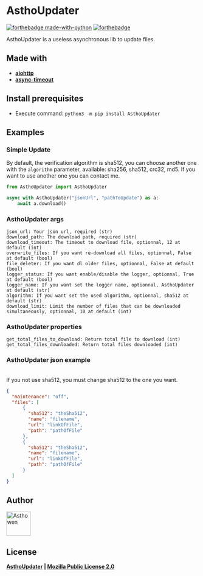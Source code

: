 # AsthoUpdater
[![forthebadge made-with-python](https://ForTheBadge.com/images/badges/made-with-python.svg)](https://www.python.org/) [![forthebadge](https://forthebadge.com/images/badges/uses-git.svg)](https://github.com/)

AsthoUpdater is a useless asynchronous lib to update files.

## Made with
* [**aiohttp**](https://pypi.org/project/aiohttp/)
* [**async-timeout**](https://pypi.org/project/async-timeout/)

## Install prerequisites
* Execute command: ```python3 -m pip install AsthoUpdater```

## Examples
### Simple Update

By default, the verification algorithm is sha512, you can choose another one with the `algorithm` parameter, available: sha256, sha512, crc32, md5. 
If you want to use another one you can contact me.

```python
from AsthoUpdater import AsthoUpdater

async with AsthoUpdater("jsonUrl", "pathToUpdate") as a:
    await a.download()
```

### AsthoUpdater args
```
json_url: Your json url, required (str)
download_path: The download path, required (str)
download_timeout: The timeout to download file, optionnal, 12 at default (int)
overwrite_files: If you want re-download all files, optionnal, False at default (bool)
file_deleter: If you want dl older files, optionnal, False at default (bool)
logger_status: If you want enable/disable the logger, optionnal, True at default (bool)
logger_name: If you want set the logger name, optionnal, AsthoUpdater at default (str)
algorithm: If you want set the used algorithm, optionnal, sha512 at default (str)
download_limit: Limit the number of files that can be downloaded simultaneously, optionnal, 10 at default (int)
```

### AsthoUpdater properties
```
get_total_files_to_download: Return total file to download (int)
get_total_files_downloaded: Return total files downloaded (int)
```

### AsthoUpdater json example
<br>
If you not use sha512, you must change sha512 to the one you want.

```json
{
  "maintenance": "off",
  "files": [
      {
        "sha512": "theSha512",
        "name": "filename",
        "url": "linkOfFile",
        "path": "pathOfFile"
      },
      {
        "sha512": "theSha512",
        "name": "filename",
        "url": "linkOfFile",
        "path": "pathOfFile"
      }
  ]
}
```

## Author
[<img width="64" src="https://avatars3.githubusercontent.com/u/59535754?s=400&u=48aecdd175dd2dd8867ae063f1973b64d298220b&v=4" alt="Asthowen">](https://github.com/Asthowen)

## License
**[AsthoUpdater](https://github.com/Asthowen/AsthoUpdater) | [Mozilla Public License 2.0](https://github.com/Asthowen/AsthoUpdater/blob/main/LICENSE)**